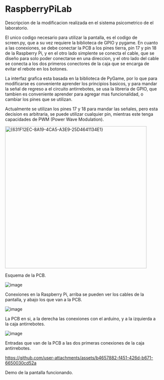 # RaspberryPiLab
Descripcion de la modificacion realizada en el sistema psicometrico de el laboratorio.

El unico codigo necesario para utilizar la pantalla, es el codigo de screen.py, que a su vez requiere la biblioteca de GPIO y pygame.
En cuanto a las conexiones, se debe conectar la PCB a los pines tierra, pin 17 y pin 18 de la Raspberry Pi, y en el otro lado simplente se conecta el cable, que se diseño para solo poder conectarse en una direccion, y el otro lado del cable se conecta a los dos primeros conectores de la caja que se encarga de evitar el rebote en los botones.

La interfaz grafica esta basada en la biblioteca de PyGame, por lo que para modificarse es conveniente aprender los principios basicos, y para mandar la señal de regreso a el circuito antirrebotes, se usa la libreria de GPIO, que tambien es conveniente aprender para agregar mas funcionalidad, o cambiar los pines que se utilizan.

Actualmente se utilizan los pines 17 y 18 para mandar las señales, pero esta decision es arbitraria, se puede utilizar cualquier pin, mientras este tenga capacidades de PWM (Power Wave Modulation).

<img width="462" alt="{631F12EC-8A19-4CA5-A3E9-25D4641134E1}" src="https://github.com/user-attachments/assets/eeace999-7217-4359-b677-62bd2c45751b" />

Esquema de la PCB.

![image](https://github.com/user-attachments/assets/db10893f-e55e-48ab-971e-b9dcdc386a5f)

Conexiones en la Raspberry Pi, arriba se pueden ver los cables de la pantalla, y abajo los que van a la PCB.

![image](https://github.com/user-attachments/assets/2e706b93-766c-45e6-8927-261293a4f9d7)

La PCB en si, a la derecha las conexiones con el arduino, y a la izquierda a la caja antirrebotes.

![image](https://github.com/user-attachments/assets/93123d4b-61b5-43a2-874c-01686146d2b4)

Entradas que van de la PCB a las dos primeras conexiones de la caja antirrebotes.


https://github.com/user-attachments/assets/b4657882-f451-426d-b671-6650030cd52a

Demo de la pantalla funcionando.


